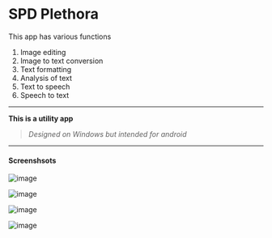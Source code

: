 # SPD Plethora 

 This app has various functions
  1. Image editing
  1. Image to text conversion
  1. Text formatting
  1. Analysis of text
  1. Text to speech 
  1. Speech to text

___
**This is a utility app**
> *Designed on Windows but intended for android*


---
#### Screenshsots

![image](https://user-images.githubusercontent.com/43994542/115139291-b769f580-a04e-11eb-8154-387d04d5c885.png)

![image](https://user-images.githubusercontent.com/43994542/115139300-c3ee4e00-a04e-11eb-80ed-5b7d88677121.png)


![image](https://user-images.githubusercontent.com/43994542/115139265-8c7fa180-a04e-11eb-9249-895bd1f1f22c.png)

![image](https://user-images.githubusercontent.com/43994542/115139305-cea8e300-a04e-11eb-8aa6-06a29629dabe.png)
